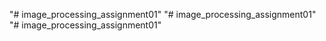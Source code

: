"# image_processing_assignment01" 
"# image_processing_assignment01" 
"# image_processing_assignment01" 
